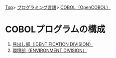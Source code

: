 [Top](../../../index.md)\>
[プログラミング言語](../../pgl.md)\>
[COBOL（OpenCOBOL）](../language_0002.md)

# COBOLプログラムの構成

1. [見出し部（IDENTIFICATION DIVISION）](DIVISION/DIVISION_0001.md)
1. [環境部（ENVIRONMENT DIVISION）](DIVISION/DIVISION_0002.md)

<!-- 1. [データ部（DATA DIVISION）](DIVISION/DIVISION_0003.md) -->
<!-- 1. [手続き部（PROCEDURE DIVISION）](DIVISION/DIVISION_0004.md) -->